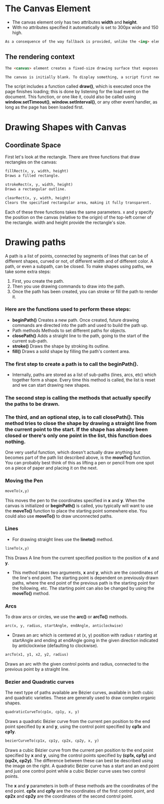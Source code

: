 # The Canvas Element
* The canvas element only has two attributes **width** and **height**.
* With no attributes specified it automatically is set to 300px wide and 150 high.
```html 
As a consequence of the way fallback is provided, unlike the <img> element, the <canvas> element requires the closing tag (</canvas>). If this tag is not present, the rest of the document would be considered the fallback content and wouldn't be displayed.
```
## The rendering context
```html
The <canvas> element creates a fixed-size drawing surface that exposes one or more rendering contexts, which are used to create and manipulate the content shown. In this tutorial, we focus on the 2D rendering context. Other contexts may provide different types of rendering; for example, WebGL uses a 3D context based on OpenGL ES.

The canvas is initially blank. To display something, a script first needs to access the rendering context and draw on it. The <canvas> element has a method called getContext(), used to obtain the rendering context and its drawing functions. getContext() takes one parameter, the type of context. For 2D graphics, such as those covered by this tutorial, you specify "2d" to get a CanvasRenderingContext2D.
```

The script includes a function called **draw()**, which is executed once the page finishes loading; this is done by listening for the load event on the document. This function, or one like it, could also be called using **window.setTimeout()**, **window.setInterval()**, or any other event handler, as long as the page has been loaded first.

# Drawing Shapes with Canvas
## Coordinate Space
First let's look at the rectangle. There are three functions that draw rectangles on the canvas:

```html
fillRect(x, y, width, height)
Draws a filled rectangle.
```
```html
strokeRect(x, y, width, height)
Draws a rectangular outline.
```
```html
clearRect(x, y, width, height)
Clears the specified rectangular area, making it fully transparent.
```
Each of these three functions takes the same parameters. x and y specify the position on the canvas (relative to the origin) of the top-left corner of the rectangle. width and height provide the rectangle's size.

# Drawing paths
A path is a list of points, connected by segments of lines that can be of different shapes, curved or not, of different width and of different color. A path, or even a subpath, can be closed. To make shapes using paths, we take some extra steps:

1. First, you create the path.
2. Then you use drawing commands to draw into the path.
3. Once the path has been created, you can stroke or fill the path to render it.
### Here are the functions used to perform these steps:

* **beginPath()**
Creates a new path. Once created, future drawing commands are directed into the path and used to build the path up.
* Path methods
Methods to set different paths for objects.
* **closePath()**
Adds a straight line to the path, going to the start of the current sub-path.
* **stroke()**
Draws the shape by stroking its outline.
* **fill()**
Draws a solid shape by filling the path's content area.
### The **first step** to create a path is to call the **beginPath()**.
 * Internally, paths are stored as a list of sub-paths (lines, arcs, etc) which together form a shape. Every time this method is called, the list is reset and we can start drawing new shapes.
### The **second step** is calling the methods that actually specify the paths to be drawn.
### The **third, and an optional step**, is to call **closePath()**. This method tries to close the shape by drawing a straight line from the current point to the start. If the shape has already been closed or there's only one point in the list, this function does nothing.
One very useful function, which doesn't actually draw anything but becomes part of the path list described above, is the **moveTo()** function. You can probably best think of this as lifting a pen or pencil from one spot on a piece of paper and placing it on the next.
### Moving the Pen
```html
moveTo(x,y)
```
This moves the pen to the coordinates specified in **x** and **y**.
When the canvas is initialized or **beginPath()** is called, you typically will want to use the **moveTo()** function to place the starting point somewhere else. You could also use **moveTo()** to draw unconnected paths.
### Lines
* For drawing straight lines use the **lineto()** method.
```html
lineTo(x,y)
```
This Draws A line from the current specified position to the position of **x** and **y**.
* This method takes two arguments, **x** and **y**, which are the coordinates of the line's end point. The starting point is dependent on previously drawn paths, where the end point of the previous path is the starting point for the following, etc. The starting point can also be changed by using the **moveTo()** method.
### Arcs
To draw arcs or circles, we use the **arc()** or **arcTo()** methods.
```html
arc(x, y, radius, startAngle, endAngle, anticlockwise)
```
* Draws an arc which is centered at (x, y) position with radius r starting at startAngle and ending at endAngle going in the given direction indicated by anticlockwise (defaulting to clockwise).
```html
arcTo(x1, y1, x2, y2, radius)
```
Draws an arc with the given control points and radius, connected to the previous point by a straight line.
### Bezier and Quadratic curves
The next type of paths available are Bézier curves, available in both cubic and quadratic varieties. These are generally used to draw complex organic shapes.
```html
quadraticCurveTo(cp1x, cp1y, x, y)
```
Draws a quadratic Bézier curve from the current pen position to the end point specified by **x** and **y**, using the control point specified by **cp1x** and **cp1y**.
```html
bezierCurveTo(cp1x, cp1y, cp2x, cp2y, x, y)
```
Draws a cubic Bézier curve from the current pen position to the end point specified by **x** and **y**, using the control points specified by **(cp1x, cp1y)** and **(cp2x, cp2y)**.
The difference between these can best be described using the image on the right. A quadratic Bézier curve has a start and an end point and just one control point while a cubic Bézier curve uses two control points.

The **x** and **y** parameters in both of these methods are the coordinates of the end point. **cp1x** and **cp1y** are the coordinates of the first control point, and **cp2x** and **cp2y** are the coordinates of the second control point.